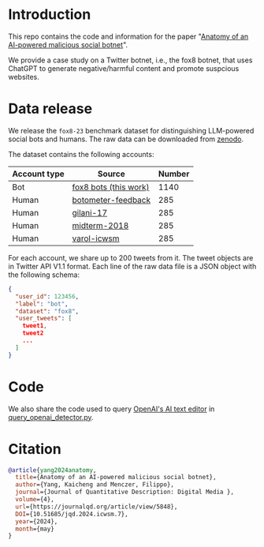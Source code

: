 # Introduction
This repo contains the code and information for the paper "[Anatomy of an AI-powered malicious social botnet](https://doi.org/10.51685/jqd.2024.icwsm.7)".

We provide a case study on a Twitter botnet, i.e., the fox8 botnet, that uses ChatGPT to generate negative/harmful content and promote suspcious websites.

# Data release

We release the `fox8-23` benchmark dataset for distinguishing LLM-powered social bots and humans. 
The raw data can be downloaded from [zenodo](https://doi.org/10.5281/zenodo.8035289).

The dataset contains the following accounts:

| Account type | Source | Number |
|--------------|--------|--------|
| Bot          | [fox8 bots (this work)](https://arxiv.org/abs/2307.16336) | 1140|
| Human        | [botometer-feedback](https://doi.org/10.1002/hbe2.115) | 285 |
| Human        | [gilani-17](https://doi.org/10.1145/3110025.3110090) | 285 |
| Human        | [midterm-2018](https://doi.org/10.1609/aaai.v34i01.5460) | 285 |
| Human        | [varol-icwsm](https://doi.org/10.1609/icwsm.v11i1.14871) | 285 |

For each account, we share up to 200 tweets from it.
The tweet objects are in Twitter API V1.1 format.
Each line of the raw data file is a JSON object with the following schema:

```json
{
  "user_id": 123456,
  "label": "bot",
  "dataset": "fox8",
  "user_tweets": [
    tweet1,
    tweet2
    ...
  ]
}

```

# Code

We also share the code used to query [OpenAI's AI text editor](https://platform.openai.com/ai-text-classifier) in [query_openai_detector.py](query_openai_detector.py).

# Citation

```bib
@article{yang2024anatomy,
  title={Anatomy of an AI-powered malicious social botnet},
  author={Yang, Kaicheng and Menczer, Filippo},
  journal={Journal of Quantitative Description: Digital Media },
  volume={4},
  url={https://journalqd.org/article/view/5848},
  DOI={10.51685/jqd.2024.icwsm.7},
  year={2024},
  month={may}
}
```
